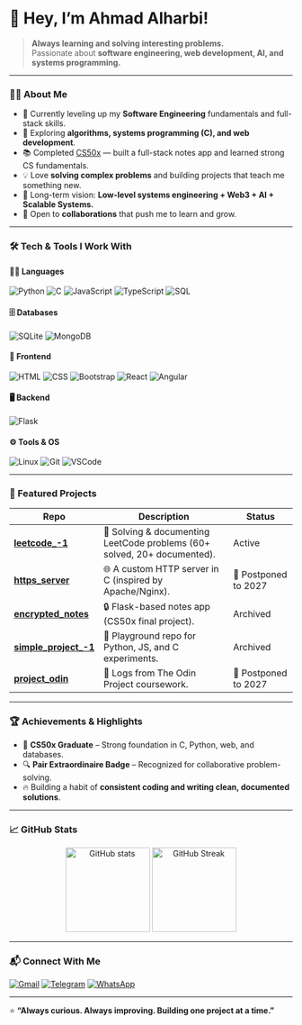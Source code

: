 # 👋 Hey, I’m Ahmad Alharbi!  

> **Always learning and solving interesting problems.**  
> Passionate about **software engineering, web development, AI, and systems programming.**  

---

### 👨‍💻 About Me  
- 🌱 Currently leveling up my **Software Engineering** fundamentals and full-stack skills.  
- 🔭 Exploring **algorithms, systems programming (C), and web development**.  
- 📚 Completed [CS50x](https://cs50.harvard.edu/x/) — built a full-stack notes app and learned strong CS fundamentals.  
- 💡 Love **solving complex problems** and building projects that teach me something new.  
- 🎯 Long-term vision: **Low-level systems engineering + Web3 + AI + Scalable Systems.**  
- 🤝 Open to **collaborations** that push me to learn and grow.  

---

### 🛠️ Tech & Tools I Work With

#### 🧑‍💻 Languages
![Python](https://img.shields.io/badge/Python-3776AB?logo=python&logoColor=white)
![C](https://img.shields.io/badge/C-00599C?logo=c&logoColor=white)
![JavaScript](https://img.shields.io/badge/JavaScript-F7DF1E?logo=javascript&logoColor=black)
![TypeScript](https://img.shields.io/badge/TypeScript-3178C6?logo=typescript&logoColor=white)
![SQL](https://img.shields.io/badge/SQL-4479A1?logo=postgresql&logoColor=white)

#### 🗄️ Databases
![SQLite](https://img.shields.io/badge/SQLite-003B57?logo=sqlite&logoColor=white)
![MongoDB](https://img.shields.io/badge/MongoDB-47A248?logo=mongodb&logoColor=white)

#### 🎨 Frontend
![HTML](https://img.shields.io/badge/HTML5-E34F26?logo=html5&logoColor=white)
![CSS](https://img.shields.io/badge/CSS3-1572B6?logo=css3&logoColor=white)
![Bootstrap](https://img.shields.io/badge/Bootstrap-7952B3?logo=bootstrap&logoColor=white)
![React](https://img.shields.io/badge/React-61DAFB?logo=react&logoColor=black)
![Angular](https://img.shields.io/badge/Angular-DD0031?logo=angular&logoColor=white)

#### 🖥️ Backend
![Flask](https://img.shields.io/badge/Flask-000000?logo=flask&logoColor=white)

#### ⚙️ Tools & OS
![Linux](https://img.shields.io/badge/Linux-FCC624?logo=linux&logoColor=black)
![Git](https://img.shields.io/badge/Git-F05032?logo=git&logoColor=white)
![VSCode](https://img.shields.io/badge/VSCode-007ACC?logo=visual-studio-code&logoColor=white)


---

### 📂 Featured Projects  
| Repo | Description | Status |
|------|-------------|--------|
| [**leetcode_-1**](https://github.com/ahmadharbi0x1337/leetcode_-1) | 🧩 Solving & documenting LeetCode problems (60+ solved, 20+ documented). | Active |
| [**https_server**](https://github.com/ahmadharbi0x1337/https_server) | 🌐 A custom HTTP server in C (inspired by Apache/Nginx). | 🚧 Postponed to 2027 |
| [**encrypted_notes**](https://github.com/ahmadharbi0x1337/encrypted_notes) | 🔒 Flask-based notes app (CS50x final project). | Archived |
| [**simple_project_-1**](https://github.com/ahmadharbi0x1337/simple_project_-1) | 🧪 Playground repo for Python, JS, and C experiments. | Archived |
| [**project_odin**](https://github.com/ahmadharbi0x1337/project_odin) | 📘 Logs from The Odin Project coursework. | 🚧 Postponed to 2027 |

---

### 🏆 Achievements & Highlights  
- 🥇 **CS50x Graduate** – Strong foundation in C, Python, web, and databases.  
- 🔍 **Pair Extraordinaire Badge** – Recognized for collaborative problem-solving.  
- 🔥 Building a habit of **consistent coding and writing clean, documented solutions**.  

---

### 📈 GitHub Stats  
<p align="center">
  <img src="https://github-readme-stats.vercel.app/api?username=ahmadharbi0x1337&show_icons=true&theme=tokyonight" alt="GitHub stats" height="150"/>
  <img src="https://github-readme-streak-stats.herokuapp.com?user=ahmadharbi0x1337&theme=tokyonight" alt="GitHub Streak" height="150"/>
</p>

---

### 📬 Connect With Me
[![Gmail](https://img.shields.io/badge/Gmail-D14836?logo=gmail&logoColor=white)](mailto:ahmadharbi0x1337@gmail.com)
[![Telegram](https://img.shields.io/badge/Telegram-2CA5E0?logo=telegram&logoColor=white)](https://t.me/+963996579493)
[![WhatsApp](https://img.shields.io/badge/WhatsApp-25D366?logo=whatsapp&logoColor=white)](https://wa.me/963996579493)

---

⭐ **“Always curious. Always improving. Building one project at a time.”**
